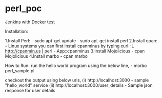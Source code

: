# perl_poc
Jenkins with Docker test

Installation:

1.Install Perl:
	- sudo apt-get update
	- sudo apt-get install perl
2.Install cpan:
	- Linux systems you can first install cpanminus by typing curl -L http://cpanmin.us | perl - App::cpanminus
3.Install Mojolicious 
	- cpan Mojolicious 
4.Install marbo
    - cpan marbo		

	
How to Run:
	run the hello world program using the below line,
	 - morbo perl_sample.pl
	 
checkout the output using below urls,
	 (i) http://localhost:3000
	    - sample "hello_world" service
	 (ii) http://localhost:3000/user_details
	    - Sample json response for user details
	   